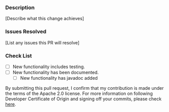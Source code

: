 ### Description
[Describe what this change achieves]
 
### Issues Resolved
[List any issues this PR will resolve]
 
### Check List
- [ ] New functionality includes testing.
- [ ] New functionality has been documented.
  - [ ] New functionality has javadoc added

By submitting this pull request, I confirm that my contribution is made under the terms of the Apache 2.0 license.
For more information on following Developer Certificate of Origin and signing off your commits, please check [here](https://github.com/opensearch-project/data-prepper/blob/main/CONTRIBUTING.md).
